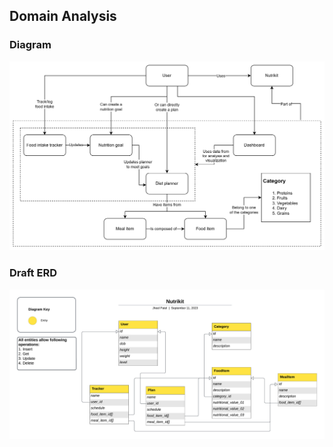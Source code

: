 ## Domain Analysis

### Diagram
![Nutrikit Domain Analysis](Nutrikit_Domain_Analysis.png)

### Draft ERD

![Nutrikit ERD](Nutrikit_ERD.png)